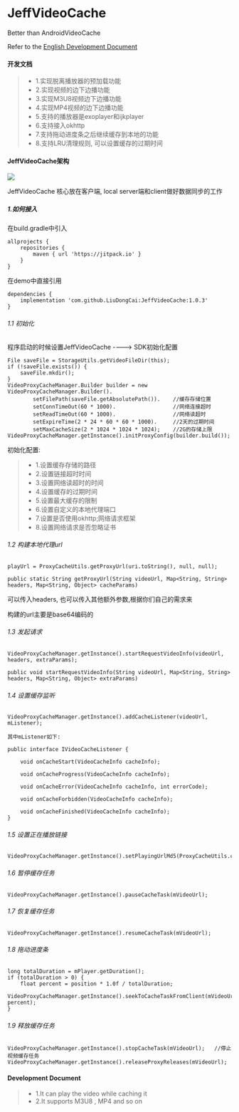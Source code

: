 # JeffVideoCache
Better than AndroidVideoCache

Refer to the [English Development Document](./README_EN.md)

#### 开发文档
> * 1.实现脱离播放器的预加载功能
> * 2.实现视频的边下边播功能
> * 3.实现M3U8视频边下边播功能
> * 4.实现MP4视频的边下边播功能
> * 5.支持的播放器是exoplayer和ijkplayer
> * 6.支持接入okhttp
> * 7.支持拖动进度条之后继续缓存到本地的功能
> * 8.支持LRU清理规则, 可以设置缓存的过期时间

#### JeffVideoCache架构
![](./JeffVideoCache架构.png)

JeffVideoCache 核心放在客户端, local server端和client做好数据同步的工作

##### 1.如何接入

在build.gradle中引入
```
allprojects {
    repositories {
	    maven { url 'https://jitpack.io' }
	}
}
```

在demo中直接引用
```
dependencies {
    implementation 'com.github.LiuDongCai:JeffVideoCache:1.0.3'
}
```

###### 1.1 初始化
程序启动的时候设置JeffVideoCache ----> SDK初始化配置
```
File saveFile = StorageUtils.getVideoFileDir(this);
if (!saveFile.exists()) {
    saveFile.mkdir();
}
VideoProxyCacheManager.Builder builder = new VideoProxyCacheManager.Builder().
        setFilePath(saveFile.getAbsolutePath()).    //缓存存储位置
        setConnTimeOut(60 * 1000).                  //网络连接超时
        setReadTimeOut(60 * 1000).                  //网络读超时
        setExpireTime(2 * 24 * 60 * 60 * 1000).     //2天的过期时间
        setMaxCacheSize(2 * 1024 * 1024 * 1024);    //2G的存储上限
VideoProxyCacheManager.getInstance().initProxyConfig(builder.build());
```
初始化配置:
> * 1.设置缓存存储的路径
> * 2.设置链接超时时间
> * 3.设置网络读超时的时间
> * 4.设置缓存的过期时间
> * 5.设置最大缓存的限制
> * 6.设置自定义的本地代理端口
> * 7.设置是否使用okhttp;网络请求框架
> * 8.设置网络请求是否忽略证书

###### 1.2 构建本地代理url
```
playUrl = ProxyCacheUtils.getProxyUrl(uri.toString(), null, null);

public static String getProxyUrl(String videoUrl, Map<String, String> headers, Map<String, Object> cacheParams)
```
可以传入headers, 也可以传入其他额外参数,根据你们自己的需求来

构建的url主要是base64编码的

###### 1.3 发起请求
```
VideoProxyCacheManager.getInstance().startRequestVideoInfo(videoUrl, headers, extraParams);

public void startRequestVideoInfo(String videoUrl, Map<String, String> headers, Map<String, Object> extraParams)
```

###### 1.4 设置缓存监听
```
VideoProxyCacheManager.getInstance().addCacheListener(videoUrl, mListener);

其中mListener如下:

public interface IVideoCacheListener {

    void onCacheStart(VideoCacheInfo cacheInfo);

    void onCacheProgress(VideoCacheInfo cacheInfo);

    void onCacheError(VideoCacheInfo cacheInfo, int errorCode);

    void onCacheForbidden(VideoCacheInfo cacheInfo);

    void onCacheFinished(VideoCacheInfo cacheInfo);
}
```

###### 1.5 设置正在播放链接
```
VideoProxyCacheManager.getInstance().setPlayingUrlMd5(ProxyCacheUtils.computeMD5(videoUrl));
```

###### 1.6 暂停缓存任务
```
VideoProxyCacheManager.getInstance().pauseCacheTask(mVideoUrl);
```

###### 1.7 恢复缓存任务
```
VideoProxyCacheManager.getInstance().resumeCacheTask(mVideoUrl);
```

###### 1.8 拖动进度条
```
long totalDuration = mPlayer.getDuration();
if (totalDuration > 0) {
    float percent = position * 1.0f / totalDuration;
    VideoProxyCacheManager.getInstance().seekToCacheTaskFromClient(mVideoUrl, percent);
}
```

###### 1.9 释放缓存任务
```
VideoProxyCacheManager.getInstance().stopCacheTask(mVideoUrl);   //停止视频缓存任务
VideoProxyCacheManager.getInstance().releaseProxyReleases(mVideoUrl);
```

#### Development Document
> * 1.It can play the video while caching it
> * 2.It supports M3U8 , MP4 and so on
